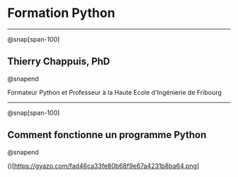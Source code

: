 # Formation Python

---
@snap[span-100]
## Thierry Chappuis, PhD
@snapend

Formateur Python et Professeur à la Haute Ecole d'Ingénierie de Fribourg

---
@snap[span-100]
## Comment fonctionne un programme Python
@snapend

()[https://gyazo.com/fad46ca33fe80b68f9e67a4231b8ba64.png]



